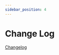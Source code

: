 ```yaml
---
sidebar_position: 4
---
```

# Change Log

[Changelog](https://github.com/FindoraNetwork/platform/blob/main/docs/CHANGELOG.md)


